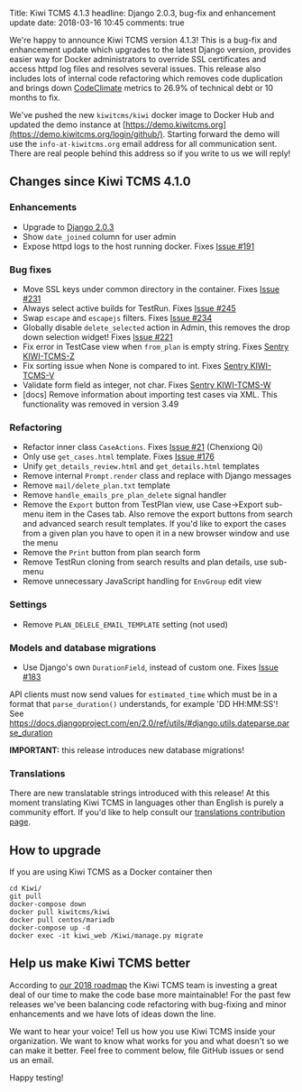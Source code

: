 Title: Kiwi TCMS 4.1.3
headline: Django 2.0.3, bug-fix and enhancement update
date: 2018-03-16 10:45
comments: true


We're happy to announce Kiwi TCMS version 4.1.3!
This is a bug-fix and enhancement update which upgrades to the latest Django
version, provides easier way for Docker administrators to override SSL certificates
and access httpd log files and resolves several issues. This release also includes
lots of internal code refactoring which removes code duplication and brings down
[CodeClimate](https://codeclimate.com/github/kiwitcms/Kiwi) metrics
to 26.9% of technical debt or 10 months to fix.

We've pushed the new `kiwitcms/kiwi` docker image to Docker Hub and updated the
demo instance at
[https://demo.kiwitcms.org](https://demo.kiwitcms.org/login/github/).
Starting forward the demo will use
the `info-at-kiwitcms.org` email address for all communication sent. There are real
people behind this address so if you write to us we will reply!


Changes since Kiwi TCMS 4.1.0
------------------------------

### Enhancements

- Upgrade to [Django 2.0.3](https://docs.djangoproject.com/en/2.0/releases/2.0.3/)
- Show `date_joined` column for user admin
- Expose httpd logs to the host running docker. Fixes
  [Issue #191](https://github.com/kiwitcms/Kiwi/issues/191)


### Bug fixes

- Move SSL keys under common directory in the container. Fixes
  [Issue #231](https://github.com/kiwitcms/Kiwi/issues/231)
- Always select active builds for TestRun. Fixes
  [Issue #245](https://github.com/kiwitcms/Kiwi/issues/245)
- Swap `escape` and `escapejs` filters. Fixes
  [Issue #234](https://github.com/kiwitcms/Kiwi/issues/234)
- Globally disable `delete_selected` action in Admin, this removes the
  drop down selection widget! Fixes
  [Issue #221](https://github.com/kiwitcms/Kiwi/issues/221)
- Fix error in TestCase view when `from_plan` is empty string. Fixes
  [Sentry KIWI-TCMS-Z](https://sentry.io/open-technologies-bulgaria-ltd/kiwi-tcms/issues/474369640/)
- Fix sorting issue when None is compared to int. Fixes
  [Sentry KIWI-TCMS-V](https://sentry.io/open-technologies-bulgaria-ltd/kiwi-tcms/issues/473996504/)
- Validate form field as integer, not char. Fixes
  [Sentry KIWI-TCMS-W](https://sentry.io/open-technologies-bulgaria-ltd/kiwi-tcms/issues/474058623/)
- [docs] Remove information about importing test cases via XML. This functionality
  was removed in version 3.49


### Refactoring

- Refactor inner class `CaseActions`. Fixes
  [Issue #21](https://github.com/kiwitcms/Kiwi/issues/21) (Chenxiong Qi)
- Only use `get_cases.html` template. Fixes
  [Issue #176](https://github.com/kiwitcms/Kiwi/issues/176)
- Unify `get_details_review.html` and `get_details.html` templates
- Remove internal `Prompt.render` class and replace with Django messages
- Remove `mail/delete_plan.txt` template
- Remove `handle_emails_pre_plan_delete` signal handler
- Remove the `Export` button from TestPlan view, use Case->Export sub-menu
  item in the Cases tab. Also remove the export buttons from search and advanced
  search result templates. If you'd like to export the cases from a given
  plan you have to open it in a new browser window and use the menu
- Remove the `Print` button from plan search form
- Remove TestRun cloning from search results and plan details, use sub-menu
- Remove unnecessary JavaScript handling for `EnvGroup` edit view


### Settings

- Remove `PLAN_DELELE_EMAIL_TEMPLATE` setting (not used)


### Models and database migrations

- Use Django's own `DurationField`, instead of custom one. Fixes
  [Issue #183](https://github.com/kiwitcms/Kiwi/issues/183)

API clients must now send values for `estimated_time` which must be in a
format that `parse_duration()` understands, for example 'DD HH:MM:SS'! See
<https://docs.djangoproject.com/en/2.0/ref/utils/#django.utils.dateparse.parse_duration>


**IMPORTANT:** this release introduces new database migrations!

### Translations

There are new translatable strings introduced with this release! At this moment
translating Kiwi TCMS in languages other than English is purely a
community effort. If you'd like to help consult our
[translations contribution page](http://kiwitcms.readthedocs.io/en/latest/contribution.html#translation).


How to upgrade
---------------

If you are using Kiwi TCMS as a Docker container then

    cd Kiwi/
    git pull
    docker-compose down
    docker pull kiwitcms/kiwi
    docker pull centos/mariadb
    docker-compose up -d
    docker exec -it kiwi_web /Kiwi/manage.py migrate


Help us make Kiwi TCMS better
-----------------------------

According to [our 2018 roadmap]({filename}2018-01-22-milestones.markdown) the
Kiwi TCMS team is investing a great deal of our time to make the code base more
maintainable! For the past few releases we've been balancing code refactoring
with bug-fixing and minor enhancements and we have lots of ideas down the line.

We want to hear your voice! Tell us how you use Kiwi TCMS inside your organization.
We want to know what works for you and what doesn't so we can make it better. Feel
free to comment below, file GitHub issues or send us an email.


Happy testing!
